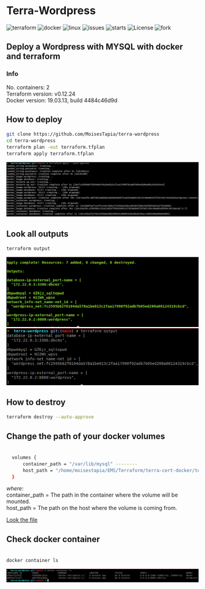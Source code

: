 # Terra-Wordpress

![terraform](https://img.shields.io/badge/Terraform-0.12-blue?style=plastic&logo=terraform)
![docker](https://img.shields.io/badge/Docker-v19.03.12-blue?style=plastic&logo=docker)
![linux](https://img.shields.io/badge/linux-debian_10-informational?style=plastic&logo=linux)
![issues](https://img.shields.io/github/issues/MoisesTapia/terra-wordpress?style=plastic)
![starts](https://img.shields.io/github/stars/MoisesTapia/terra-wordpress?style=plastic)
![License](https://img.shields.io/github/license/MoisesTapia/terra-wordpress?style=plastic)
![fork](https://img.shields.io/github/forks/MoisesTapia/terra-wordpress?color=se&style=plastic)<br>

## Deploy a Wordpress with MYSQL with docker and terraform

### Info

No. containers: 2 <br>
Terraform version: v0.12.24 <br>
Docker version: 19.03.13, build 4484c46d9d

## How to deploy

```bash
git clone https://github.com/MoisesTapia/terra-wordpress
cd terra-wordpress
terraform plan -out terraform.tfplan
terraform apply terraform.tfplan
```
![](https://github.com/MoisesTapia/terra-wordpress/blob/main/images/apply.png)

## Look all outputs

```bash
terraform output
```
![](https://github.com/MoisesTapia/terra-wordpress/blob/main/images/output.png)
![](https://github.com/MoisesTapia/terra-wordpress/blob/main/images/terraouput.png)

## How to destroy

```bash
terraform destroy --auto-approve
```

## Change the path of your docker volumes

```bash

  volumes {
      container_path = "/var/lib/mysql" --------
      host_path = "/home/moisestapia/EMS/Terraform/terra-cert-docker/terra-wordpress/database"
  }

```


*where:* <br>
container_path  = The path in the container where the volume will be mounted.<br>
host_path =  The path on the host where the volume is coming from.<br>

[Look the file](https://github.com/MoisesTapia/terra-wordpress/blob/main/container.tf)

## Check docker container

```bash

docker container ls

```
![](https://github.com/MoisesTapia/terra-wordpress/blob/main/images/dockercontainerls.png)
